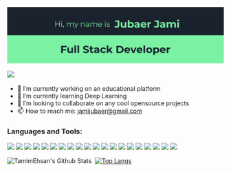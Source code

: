 
<img src="https://raw.githubusercontent.com/logolica99/logolica99/main/github_cover2.png"/>

![](https://komarev.com/ghpvc/?username=logolica99&color=blueviolet)


- 🔭 I’m currently working on an educational platform
- 🌱 I’m currently learning Deep Learning
- 👯 I’m looking to collaborate on any cool opensource projects
- 📫 How to reach me: jamijubaer@gmail.com

### Languages and Tools:


<p align="left">
<img src="https://img.shields.io/badge/python-122d54?style=for-the-badge&logo=python&logoColor=white" height="25"/>
 <img src="https://img.shields.io/badge/django-0f3e2e?style=for-the-badge&logo=django&logoColor=white" height="25"/>
<img src="https://img.shields.io/badge/HTML5-E34F26?style=for-the-badge&logo=html5&logoColor=white" height="25" />
<img src="https://img.shields.io/badge/CSS3-1572B6?style=for-the-badge&logo=css3&logoColor=white" height="25" />
<img src="https://img.shields.io/badge/Bootstrap-563D7C?style=for-the-badge&logo=bootstrap&logoColor=white" height="25"/>
<img src="https://img.shields.io/badge/Sass-CC6699?style=for-the-badge&logo=sass&logoColor=white" height="25" />
<img src="https://img.shields.io/badge/JavaScript-F7DF1E?style=for-the-badge&logo=javascript&logoColor=black" height="25"/>
<img src="https://img.shields.io/badge/typescript-2f74c0.svg?style=for-the-badge&logo=typescript&logoColor=white" height="25"/>
<img src="https://img.shields.io/badge/React-20232A?style=for-the-badge&logo=react&logoColor=61DAFB" height="25"/>
<img src="https://img.shields.io/badge/React_Router-CA4245?style=for-the-badge&logo=react-router&logoColor=white" height="25"/>
<img src="https://img.shields.io/badge/next.js-000000?style=for-the-badge&logo=nextdotjs&logoColor=white" height="25"/>
<img src="https://img.shields.io/badge/React%20native-20232A?style=for-the-badge&logo=react&logoColor=61DAFB" height="25"/>
<img src="https://img.shields.io/badge/Node.js-339933?style=for-the-badge&logo=nodedotjs&logoColor=white" height="25"/>
<img src="https://img.shields.io/badge/Express.js-000000?style=for-the-badge&logo=express&logoColor=white" height="25"/>
<img src="https://img.shields.io/badge/MongoDB-4EA94B?style=for-the-badge&logo=mongodb&logoColor=white" height="25"/>
<img src="https://img.shields.io/badge/Postgresql-31648c?style=for-the-badge&logo=postgresql&logoColor=white" height="25"/>
<img src="https://img.shields.io/badge/firebase-f2c129?style=for-the-badge&logo=Firebase&logoColor=white" height="25"/>
<img src="https://img.shields.io/badge/ubuntu-d64613.svg?style=for-the-badge&logo=ubuntu&logoColor=white" height="25"/>
<img src="https://img.shields.io/badge/git-f05134.svg?style=for-the-badge&logo=git&logoColor=white" height="25"/>
<img src="https://img.shields.io/badge/GitHub-100000?style=for-the-badge&logo=github&logoColor=white" height="25"/>

</p>

<img align="left" alt="TamimEhsan's Github Stats" src="https://github-readme-stats.vercel.app/api?username=logolica99&show_icons=true" />   &nbsp;
[![Top Langs](https://github-readme-stats.vercel.app/api/top-langs/?username=logolica99&layout=compact)](https://github.com/anuraghazra/github-readme-stats) 


<!--
<img align="left" alt="Mehrab Haque's Github Stats" src="https://github-readme-stats.vercel.app/api?username=logolica99&show_icons=true" />    &nbsp;
[![Top Langs](https://github-readme-stats.vercel.app/api/top-langs?username=logolica99&count_private=true&show_icons=true)](https://github.com/anuraghazra/github-readme-stats)
-->

